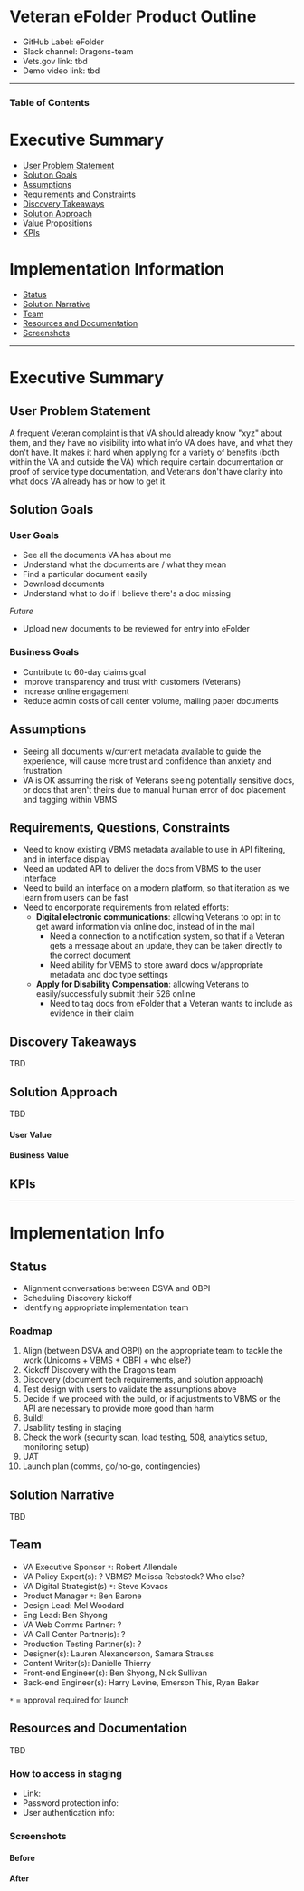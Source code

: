 # Veteran eFolder Product Outline
- GitHub Label: eFolder
- Slack channel: Dragons-team
- Vets.gov link: tbd
- Demo video link: tbd

---

### Table of Contents

# Executive Summary 
- [User Problem Statement](#user-problem-statement)
- [Solution Goals](#solution-goals)
- [Assumptions](#assumptions)
- [Requirements and Constraints](#requirements-and-constraints)
- [Discovery Takeaways](#discovery-takeaways)
- [Solution Approach](#solution-approach)
- [Value Propositions](#value-propositions)
- [KPIs](#kpis)

# Implementation Information
- [Status](#status)
- [Solution Narrative](#solution-narrative)
- [Team](#team)
- [Resources and Documentation](#resources-and-documentation)
- [Screenshots](#screenshots)

---

# Executive Summary

## User Problem Statement

A frequent Veteran complaint is that VA should already know "xyz" about them, and they have no visibility into what info VA does have, and what they don't have. It makes it hard when applying for a variety of benefits (both within the VA and outside the VA) which require certain documentation or proof of service type documentation, and Veterans don't have clarity into what docs VA already has or how to get it.

## Solution Goals

### User Goals

- See all the documents VA has about me
- Understand what the documents are / what they mean
- Find a particular document easily
- Download documents
- Understand what to do if I believe there's a doc missing

*Future*
- Upload new documents to be reviewed for entry into eFolder

### Business Goals

- Contribute to 60-day claims goal
- Improve transparency and trust with customers (Veterans)
- Increase online engagement
- Reduce admin costs of call center volume, mailing paper documents

## Assumptions

- Seeing all documents w/current metadata available to guide the experience, will cause more trust and confidence than anxiety and frustration
- VA is OK assuming the risk of Veterans seeing potentially sensitive docs, or docs that aren't theirs due to manual human error of doc placement and tagging within VBMS

## Requirements, Questions, Constraints

- Need to know existing VBMS metadata available to use in API filtering, and in interface display
- Need an updated API to deliver the docs from VBMS to the user interface
- Need to build an interface on a modern platform, so that iteration as we learn from users can be fast
- Need to encorporate requirements from related efforts:
  - **Digital electronic communications**: allowing Veterans to opt in to get award information via online doc, instead of in the mail
    - Need a connection to a notification system, so that if a Veteran gets a message about an update, they can be taken directly to the correct document
    - Need ability for VBMS to store award docs w/appropriate metadata and doc type settings
  - **Apply for Disability Compensation**: allowing Veterans to easily/successfully submit their 526 online
    - Need to tag docs from eFolder that a Veteran wants to include as evidence in their claim

## Discovery Takeaways

TBD

## Solution Approach

TBD

#### User Value

#### Business Value

## KPIs

---

# Implementation Info

## Status

- Alignment conversations between DSVA and OBPI
- Scheduling Discovery kickoff
- Identifying appropriate implementation team

### Roadmap
1. Align (between DSVA and OBPI) on the appropriate team to tackle the work (Unicorns + VBMS + OBPI + who else?)
2. Kickoff Discovery with the Dragons team
3. Discovery (document tech requirements, and solution approach)
3. Test design with users to validate the assumptions above
4. Decide if we proceed with the build, or if adjustments to VBMS or the API are necessary to provide more good than harm
5. Build!
6. Usability testing in staging
7. Check the work (security scan, load testing, 508, analytics setup, monitoring setup)
8. UAT
9. Launch plan (comms, go/no-go, contingencies)

## Solution Narrative

TBD

## Team

- VA Executive Sponsor `*`: Robert Allendale
- VA Policy Expert(s): ? VBMS? Melissa Rebstock? Who else?
- VA Digital Strategist(s) `*`: Steve Kovacs
- Product Manager `*`: Ben Barone
- Design Lead: Mel Woodard
- Eng Lead: Ben Shyong
- VA Web Comms Partner: ?
- VA Call Center Partner(s): ?
- Production Testing Partner(s): ?
- Designer(s): Lauren Alexanderson, Samara Strauss
- Content Writer(s): Danielle Thierry
- Front-end Engineer(s): Ben Shyong, Nick Sullivan
- Back-end Engineer(s): Harry Levine, Emerson This, Ryan Baker

`*` = approval required for launch

## Resources and Documentation

TBD

### How to access in staging
- Link:
- Password protection info:
- User authentication info:

### Screenshots
#### Before
#### After
